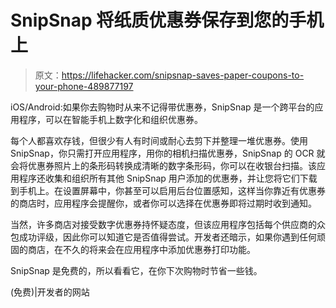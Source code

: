 # SnipSnap 将纸质优惠券保存到您的手机上

> 原文：<https://lifehacker.com/snipsnap-saves-paper-coupons-to-your-phone-489877197>

iOS/Android:如果你去购物时从来不记得带优惠券，SnipSnap 是一个跨平台的应用程序，可以在智能手机上数字化和组织优惠券。



每个人都喜欢存钱，但很少有人有时间或耐心去剪下并整理一堆优惠券。使用 SnipSnap，你只需打开应用程序，用你的相机扫描优惠券，SnipSnap 的 OCR 就会将优惠券照片上的条形码转换成清晰的数字条形码，你可以在收银台扫描。该应用程序还收集和组织所有其他 SnipSnap 用户添加的优惠券，并让您将它们下载到手机上。在设置屏幕中，你甚至可以启用后台位置感知，这样当你靠近有优惠券的商店时，应用程序会提醒你，或者你可以选择在优惠券即将过期时收到通知。

当然，许多商店对接受数字优惠券持怀疑态度，但该应用程序包括每个供应商的众包成功评级，因此你可以知道它是否值得尝试。开发者还暗示，如果你遇到任何顽固的商店，在不久的将来会在应用程序中添加优惠券打印功能。

SnipSnap 是免费的，所以看看它，在你下次购物时节省一些钱。

(免费)|开发者的网站
